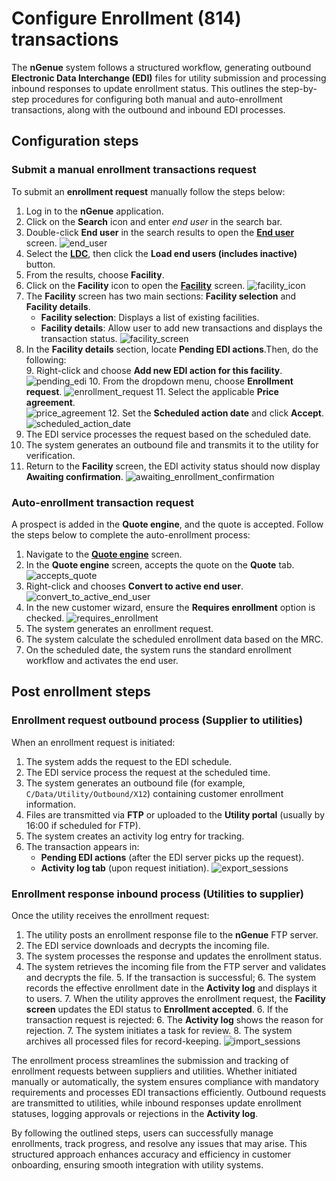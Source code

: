 # Configure Enrollment (814) transactions

The **nGenue** system follows a structured workflow, generating outbound **Electronic Data Interchange (EDI)** files for utility submission and processing inbound responses to update enrollment status. This outlines the step-by-step procedures for configuring both manual and auto-enrollment transactions, along with the outbound and inbound EDI processes. 

## Configuration steps

### Submit a manual enrollment transactions request

To submit an **enrollment request** manually follow the steps below:  

1. Log in to the **nGenue** application.
2. Click on the **Search** icon and enter _end user_ in the search bar.
3. Double-click **End user** in the search results to open the [**End user**](../../../../getting_started/end_users/overview.md) screen.
    ![end_user](../../../images/enduser_search.png)
4. Select the [**LDC**](../../../../ldcs/ldcs_overview.md), then click the **Load end users (includes inactive)** button.
5. From the results, choose **Facility**.
6. Click on the **Facility** icon to open the [**Facility**](../../../../facility_management/overview.md) screen.
    ![facility_icon](../../../images/facility_icon_copy.png)
7. The **Facility** screen has two main sections: **Facility selection** and **Facility details**.
    - **Facility selection**: Displays a list of existing facilities.
    - **Facility details**: Allow user to add new transactions and displays the transaction status.
    ![facility_screen](../../../images/facility_screen.png)
8. In the **Facility details** section, locate **Pending EDI actions**.Then, do the following:  
    9. Right-click and choose **Add new EDI action for this facility**.
        ![pending_edi](../../../images/pending_edi_action.png)
    10. From the dropdown menu, choose **Enrollment request**.
        ![enrollment_request](../../../images/enrollment_request.png)
    11. Select the applicable **Price agreement**.
        <br>![price_agreement](../../../images/price_agreement_copy.png)
    12. Set the **Scheduled action date** and click **Accept**.
        <br>![scheduled_action_date](../../../images/scheduled_action.png)
9. The EDI service processes the request based on the scheduled date.
10. The system generates an outbound file and transmits it to the utility for verification.
11. Return to the **Facility** screen, the EDI activity status should now display **Awaiting confirmation**.
    ![awaiting_enrollment_confirmation](../../../images/awaiting_confirmation.png)

### Auto-enrollment transaction request

A prospect is added in the **Quote engine**, and the quote is accepted. Follow the steps below to complete the auto-enrollment process:

1. Navigate to the [**Quote engine**](../../../../prospect_quote_engine/index.md) screen.
2. In the **Quote engine** screen, accepts the quote on the **Quote** tab.
    ![accepts_quote](../../../images/accept_quotes.png)
3. Right-click and chooses **Convert to active end user**.
    ![convert_to_active_end_user](../../../images/convert_to_active_user.png)
4. In the new customer wizard, ensure the **Requires enrollment** option is checked.
    ![requires_enrollment](../../../images/requires_enrollment.png)
5. The system generates an enrollment request.  
6. The system calculate the scheduled enrollment data based on the MRC.  
7. On the scheduled date, the system runs the standard enrollment workflow and activates the end user.  

## Post enrollment steps

### Enrollment request outbound process (Supplier to utilities)

When an enrollment request is initiated:  

1. The system adds the request to the EDI schedule.  
2. The EDI service process the request at the scheduled time.  
3. The system generates an outbound file (for example, `C/Data/Utility/Outbound/X12`) containing customer enrollment information.  
4. Files are transmitted via **FTP** or  uploaded to the **Utility portal** (usually by 16:00 if scheduled for FTP).  
5. The system creates an activity log entry for tracking.
6. The transaction appears in:  
    - **Pending EDI actions** (after the EDI server picks up the request).  
    - **Activity log tab** (upon request initiation).
   ![export_sessions](../../../images/export_sessions.png)

### Enrollment response inbound process (Utilities to supplier)

Once the utility receives the enrollment request:  

1. The utility posts an enrollment response file to the **nGenue** FTP server.  
2. The EDI service downloads and decrypts the incoming file.  
3. The system processes the response and updates the enrollment status.
4. The system retrieves the incoming file from the FTP server and validates and decrypts the file.
    5. If the transaction is successful;
        6. The system records the effective enrollment date in the **Activity log** and displays it to users.
        7. When the utility approves the enrollment request, the **Facility screen** updates the EDI status to **Enrollment accepted**.
    6. If the transaction request is rejected:
        6. The **Activity log** shows the reason for rejection.
        7. The system initiates a task for review.
        8. The system archives all processed files for record-keeping.
            ![import_sessions](../../../images/import_sessions.png)


The enrollment process streamlines the submission and tracking of enrollment requests between suppliers and utilities. Whether initiated manually or automatically, the system ensures compliance with mandatory requirements and processes EDI transactions efficiently. Outbound requests are transmitted to utilities, while inbound responses update enrollment statuses, logging approvals or rejections in the **Activity log**. 

By following the outlined steps, users can successfully manage enrollments, track progress, and resolve any issues that may arise. This structured approach enhances accuracy and efficiency in customer onboarding, ensuring smooth integration with utility systems.